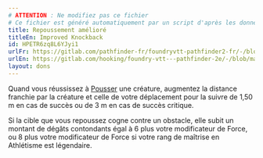 ```yaml
---
# ATTENTION : Ne modifiez pas ce fichier
# Ce fichier est généré automatiquement par un script d'après les données du module Foundry VTT officiel et de sa traduction
title: Repoussement amélioré
titleEn: Improved Knockback
id: HPETR6zq8L6YJyi1
urlFr: https://gitlab.com/pathfinder-fr/foundryvtt-pathfinder2-fr/-/blob/master/data/feats/HPETR6zq8L6YJyi1.htm
urlEn: https://gitlab.com/hooking/foundry-vtt---pathfinder-2e/-/blob/master/packs/data/feats.db/improved-knockback.json
layout: dons
---
```

Quand vous réussissez à [Pousser](../actions/pousser.html) une créature, augmentez la distance franchie par la créature et celle de votre déplacement pour la suivre de 1,50 m en cas de succès ou de 3 m en cas de succès critique.

Si la cible que vous repoussez cogne contre un obstacle, elle subit un montant de dégâts contondants égal à 6 plus votre modificateur de Force, ou 8 plus votre modificateur de Force si votre rang de maîtrise en Athlétisme est légendaire.
